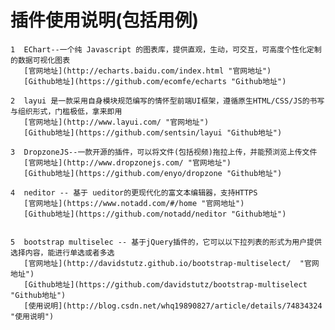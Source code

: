  插件使用说明(包括用例)
 ====
 	
 	1  EChart--一个纯 Javascript 的图表库，提供直观，生动，可交互，可高度个性化定制的数据可视化图表  
 	   [官网地址](http://echarts.baidu.com/index.html "官网地址")  
 	   [Github地址](https://github.com/ecomfe/echarts "Github地址")   

 	2  layui 是一款采用自身模块规范编写的情怀型前端UI框架，遵循原生HTML/CSS/JS的书写与组织形式，门槛极低，拿来即用
 	   [官网地址](http://www.layui.com/ "官网地址")  
 	   [Github地址](https://github.com/sentsin/layui "Github地址") 

 	3  DropzoneJS--一款开源的插件，可以将文件(包括视频)拖拉上传，并能预浏览上传文件  
 	   [官网地址](http://www.dropzonejs.com/ "官网地址")  
 	   [Github地址](https://github.com/enyo/dropzone "Github地址")   

 	4  neditor -- 基于 ueditor的更现代化的富文本编辑器，支持HTTPS
 	   [官网地址](https://www.notadd.com/#/home "官网地址")  
 	   [Github地址](https://github.com/notadd/neditor "Github地址")  


 	5  bootstrap multiselec -- 基于jQuery插件的，它可以以下拉列表的形式为用户提供选择内容，能进行单选或者多选  
 	   [官网地址](http://davidstutz.github.io/bootstrap-multiselect/  "官网地址")  
 	   [Github地址](https://github.com/davidstutz/bootstrap-multiselect "Github地址")    
 	   [使用说明](http://blog.csdn.net/whq19890827/article/details/74834324 "使用说明")  
   
